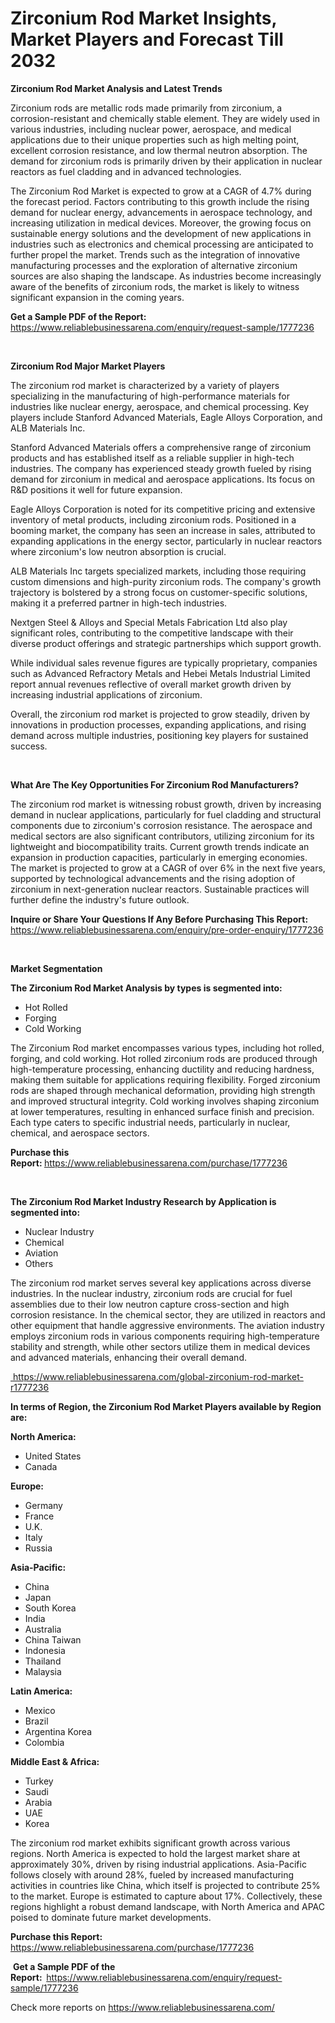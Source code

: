 <p><h1>Zirconium Rod Market Insights, Market Players and Forecast Till 2032</h1></p><p><strong>Zirconium Rod Market Analysis and Latest Trends</strong></p>
<p><p>Zirconium rods are metallic rods made primarily from zirconium, a corrosion-resistant and chemically stable element. They are widely used in various industries, including nuclear power, aerospace, and medical applications due to their unique properties such as high melting point, excellent corrosion resistance, and low thermal neutron absorption. The demand for zirconium rods is primarily driven by their application in nuclear reactors as fuel cladding and in advanced technologies.</p><p>The Zirconium Rod Market is expected to grow at a CAGR of 4.7% during the forecast period. Factors contributing to this growth include the rising demand for nuclear energy, advancements in aerospace technology, and increasing utilization in medical devices. Moreover, the growing focus on sustainable energy solutions and the development of new applications in industries such as electronics and chemical processing are anticipated to further propel the market. Trends such as the integration of innovative manufacturing processes and the exploration of alternative zirconium sources are also shaping the landscape. As industries become increasingly aware of the benefits of zirconium rods, the market is likely to witness significant expansion in the coming years.</p></p>
<p><strong>Get a Sample PDF of the Report:&nbsp;</strong> <a href="https://www.reliablebusinessarena.com/enquiry/request-sample/1777236?utm_campaign=2188&utm_medium=2&utm_source=Github&utm_content=ia&utm_term=01042025&utm_id=zirconium-rod">https://www.reliablebusinessarena.com/enquiry/request-sample/1777236</a></p>
<p>&nbsp;</p>
<p><strong>Zirconium Rod Major Market Players</strong></p>
<p><p>The zirconium rod market is characterized by a variety of players specializing in the manufacturing of high-performance materials for industries like nuclear energy, aerospace, and chemical processing. Key players include Stanford Advanced Materials, Eagle Alloys Corporation, and ALB Materials Inc.</p><p>Stanford Advanced Materials offers a comprehensive range of zirconium products and has established itself as a reliable supplier in high-tech industries. The company has experienced steady growth fueled by rising demand for zirconium in medical and aerospace applications. Its focus on R&D positions it well for future expansion.</p><p>Eagle Alloys Corporation is noted for its competitive pricing and extensive inventory of metal products, including zirconium rods. Positioned in a booming market, the company has seen an increase in sales, attributed to expanding applications in the energy sector, particularly in nuclear reactors where zirconium's low neutron absorption is crucial.</p><p>ALB Materials Inc targets specialized markets, including those requiring custom dimensions and high-purity zirconium rods. The company's growth trajectory is bolstered by a strong focus on customer-specific solutions, making it a preferred partner in high-tech industries.</p><p>Nextgen Steel & Alloys and Special Metals Fabrication Ltd also play significant roles, contributing to the competitive landscape with their diverse product offerings and strategic partnerships which support growth.</p><p>While individual sales revenue figures are typically proprietary, companies such as Advanced Refractory Metals and Hebei Metals Industrial Limited report annual revenues reflective of overall market growth driven by increasing industrial applications of zirconium. </p><p>Overall, the zirconium rod market is projected to grow steadily, driven by innovations in production processes, expanding applications, and rising demand across multiple industries, positioning key players for sustained success.</p></p>
<p>&nbsp;</p>
<p><strong>What Are The Key Opportunities For Zirconium Rod Manufacturers?</strong></p>
<p><p>The zirconium rod market is witnessing robust growth, driven by increasing demand in nuclear applications, particularly for fuel cladding and structural components due to zirconium's corrosion resistance. The aerospace and medical sectors are also significant contributors, utilizing zirconium for its lightweight and biocompatibility traits. Current growth trends indicate an expansion in production capacities, particularly in emerging economies. The market is projected to grow at a CAGR of over 6% in the next five years, supported by technological advancements and the rising adoption of zirconium in next-generation nuclear reactors. Sustainable practices will further define the industry's future outlook.</p></p>
<p><strong>Inquire or Share Your Questions If Any Before Purchasing This Report:</strong> <a href="https://www.reliablebusinessarena.com/enquiry/pre-order-enquiry/1777236?utm_campaign=2188&utm_medium=2&utm_source=Github&utm_content=ia&utm_term=01042025&utm_id=zirconium-rod">https://www.reliablebusinessarena.com/enquiry/pre-order-enquiry/1777236</a></p>
<p>&nbsp;</p>
<p><strong>Market Segmentation</strong></p>
<p><strong>The Zirconium Rod Market Analysis by types is segmented into:</strong></p>
<p><ul><li>Hot Rolled</li><li>Forging</li><li>Cold Working</li></ul></p>
<p><p>The Zirconium Rod market encompasses various types, including hot rolled, forging, and cold working. Hot rolled zirconium rods are produced through high-temperature processing, enhancing ductility and reducing hardness, making them suitable for applications requiring flexibility. Forged zirconium rods are shaped through mechanical deformation, providing high strength and improved structural integrity. Cold working involves shaping zirconium at lower temperatures, resulting in enhanced surface finish and precision. Each type caters to specific industrial needs, particularly in nuclear, chemical, and aerospace sectors.</p></p>
<p><strong>Purchase this Report:&nbsp;</strong><a href="https://www.reliablebusinessarena.com/purchase/1777236?utm_campaign=2188&utm_medium=2&utm_source=Github&utm_content=ia&utm_term=01042025&utm_id=zirconium-rod">https://www.reliablebusinessarena.com/purchase/1777236</a></p>
<p>&nbsp;</p>
<p><strong>The Zirconium Rod Market Industry Research by Application is segmented into:</strong></p>
<p><ul><li>Nuclear Industry</li><li>Chemical</li><li>Aviation</li><li>Others</li></ul></p>
<p><p>The zirconium rod market serves several key applications across diverse industries. In the nuclear industry, zirconium rods are crucial for fuel assemblies due to their low neutron capture cross-section and high corrosion resistance. In the chemical sector, they are utilized in reactors and other equipment that handle aggressive environments. The aviation industry employs zirconium rods in various components requiring high-temperature stability and strength, while other sectors utilize them in medical devices and advanced materials, enhancing their overall demand.</p></p>
<p><a href="https://www.reliablebusinessarena.com/global-zirconium-rod-market-r1777236?utm_campaign=2188&utm_medium=2&utm_source=Github&utm_content=ia&utm_term=01042025&utm_id=zirconium-rod">&nbsp;https://www.reliablebusinessarena.com/global-zirconium-rod-market-r1777236</a></p>
<p><strong>In terms of Region, the Zirconium Rod Market Players available by Region are:</strong></p>
<p>
    <p> <strong> North America: </strong>
        <ul>
            <li>United States</li>
            <li>Canada</li>
        </ul>
        </p> 
    <p> <strong> Europe: </strong>
        <ul>
            <li>Germany</li>
            <li>France</li>
            <li>U.K.</li>
            <li>Italy</li>
            <li>Russia</li>
        </ul>
        </p> 
    <p> <strong> Asia-Pacific: </strong>
        <ul>
            <li>China</li>
            <li>Japan</li>
            <li>South Korea</li>
            <li>India</li>
            <li>Australia</li>
            <li>China Taiwan</li>
            <li>Indonesia</li>
            <li>Thailand</li>
            <li>Malaysia</li>
        </ul>
        </p> 
    <p> <strong> Latin America: </strong>
        <ul>
            <li>Mexico</li>
            <li>Brazil</li>
            <li>Argentina Korea</li>
            <li>Colombia</li>
        </ul>
        </p> 
    <p> <strong> Middle East & Africa: </strong>
        <ul>
            <li>Turkey</li>
            <li>Saudi</li>
            <li>Arabia</li>
            <li>UAE</li>
            <li>Korea</li>
        </ul>
    </p>
    </p>
<p><p>The zirconium rod market exhibits significant growth across various regions. North America is expected to hold the largest market share at approximately 30%, driven by rising industrial applications. Asia-Pacific follows closely with around 28%, fueled by increased manufacturing activities in countries like China, which itself is projected to contribute 25% to the market. Europe is estimated to capture about 17%. Collectively, these regions highlight a robust demand landscape, with North America and APAC poised to dominate future market developments.</p></p>
<p><strong>Purchase this Report: </strong><a href="https://www.reliablebusinessarena.com/purchase/1777236?utm_campaign=2188&utm_medium=2&utm_source=Github&utm_content=ia&utm_term=01042025&utm_id=zirconium-rod">https://www.reliablebusinessarena.com/purchase/1777236</a></p>
<p>&nbsp;<strong>Get a Sample PDF of the Report:&nbsp;&nbsp;</strong><a href="https://www.reliablebusinessarena.com/enquiry/request-sample/1777236?utm_campaign=2188&utm_medium=2&utm_source=Github&utm_content=ia&utm_term=01042025&utm_id=zirconium-rod">https://www.reliablebusinessarena.com/enquiry/request-sample/1777236</a></p>
<p><strong></strong></p>
<p>Check more reports on <a href="https://www.reliablebusinessarena.com/?utm_campaign=2188&utm_medium=2&utm_source=Github&utm_content=ia&utm_term=01042025&utm_id=zirconium-rod">https://www.reliablebusinessarena.com/</a></p>